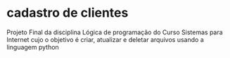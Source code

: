 # cadastro de clientes

Projeto Final da disciplina Lógica de programação do Curso Sistemas para Internet cujo o objetivo é criar, atualizar e deletar arquivos usando a linguagem python
